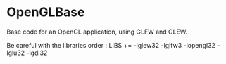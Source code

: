 OpenGLBase
=====

Base code for an OpenGL application, using GLFW and GLEW.

Be careful with the libraries order :
LIBS += -lglew32 -lglfw3 -lopengl32 -lglu32 -lgdi32